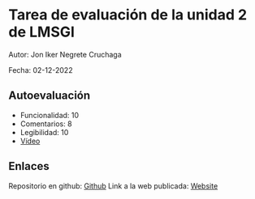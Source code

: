 # Tarea de evaluación de la unidad 2 de LMSGI

Autor: Jon Iker Negrete Cruchaga

Fecha: 02-12-2022

## Autoevaluación

- Funcionalidad: 10
- Comentarios: 8
- Legibilidad: 10
- [Vídeo](https://youtu.be/TVwRa1-Yy7s)
  
## Enlaces

Repositorio en github: [Github](https://github.com/AsavarKul/daw-comic-fan)
Link a la web publicada: [Website](https://comic-fan.netlify.app/)
